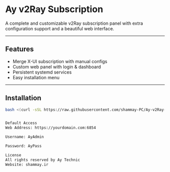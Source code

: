 # Ay v2Ray Subscription

A complete and customizable v2Ray subscription panel with extra configuration support and a beautiful web interface.

---

## Features
- Merge X-UI subscription with manual configs
- Custom web panel with login & dashboard
- Persistent systemd services
- Easy installation menu

---

## Installation

```bash
bash <(curl -sSL https://raw.githubusercontent.com/shammay-PC/Ay-v2Ray-Subscription/main/setup.sh)


Default Access
Web Address: https://yourdomain.com:6854

Username: AyAdmin

Password: AyPass

License
All rights reserved by Ay Technic
Website: shammay.ir

